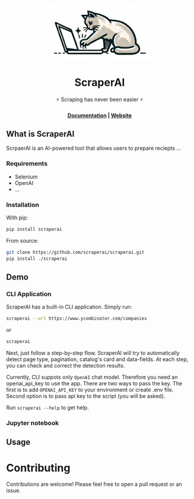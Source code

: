 <p align="center">
  <a href="https://www.medusajs.com">
  <picture>
    <img alt="Medusa logo" height="150px" src="images/logo.png">
    </picture>
  </a>
</p>
<h1 align="center">
  ScraperAI
</h1>
<p align="center">
    ⚡ Scraping has never been easier ⚡
</p>

<h4 align="center">
  <a href="https://docs.scraper-ai.com">Documentation</a> |
  <a href="https://scraper-ai.com">Website</a>
</h4>

## What is ScraperAI

ScrpaerAI is an AI-powered tool that allows users to prepare reciepts ...

### Requirements
- Selenium
- OpenAI
- ...

### Installation

With pip:
```bash
pip install scraperai
```
From source: 
```bash
git clone https://github.com/scraperai/scraperai.git
pip install ./scraperai
```

## Demo

### CLI Application
ScraperAI has a built-in CLI application. Simply run:
```bash
scraperai --url https://www.ycombinator.com/companies
```
or
```bash
scraperai
```
Next, just follow a step-by-step flow. ScraperAI will try to automatically detect page type, pagination, catalog's card and data-fields. At each step, you can check and correct the detection results.

Currently, CLI suppots only `OpenAI` chat model. Therefore you need an openai_api_key to use the app. There are two ways to pass the key.
The first is to add `OPENAI_API_KEY` to your environment or create .env file.
Second option is to pass api key to the script (you will be asked).



Run `scraperai --help` to get help.

### Jupyter notebook


## Usage


# Contributing
Contributions are welcome! Please feel free to open a pull request or an issue.
